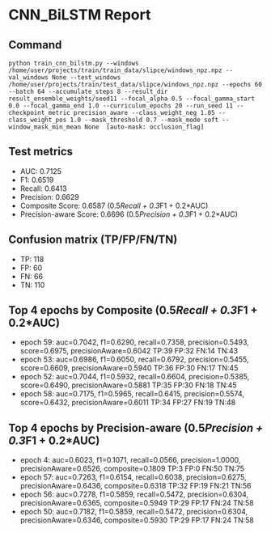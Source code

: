 # CNN_BiLSTM Report

## Command
```
python train_cnn_bilstm.py --windows /home/user/projects/train/train_data/slipce/windows_npz.npz --val_windows None --test_windows /home/user/projects/train/test_data/slipce/windows_npz.npz --epochs 60 --batch 64 --accumulate_steps 8 --result_dir result_ensemble_weights/seed11 --focal_alpha 0.5 --focal_gamma_start 0.0 --focal_gamma_end 1.0 --curriculum_epochs 20 --run_seed 11 --checkpoint_metric precision_aware --class_weight_neg 1.05 --class_weight_pos 1.0 --mask_threshold 0.7 --mask_mode soft --window_mask_min_mean None  [auto-mask: occlusion_flag]
```

## Test metrics
- AUC: 0.7125
- F1: 0.6519
- Recall: 0.6413
- Precision: 0.6629
- Composite Score: 0.6587 (0.5*Recall + 0.3*F1 + 0.2*AUC)
- Precision-aware Score: 0.6696 (0.5*Precision + 0.3*F1 + 0.2*AUC)
## Confusion matrix (TP/FP/FN/TN)
- TP: 118
- FP: 60
- FN: 66
- TN: 110

## Top 4 epochs by Composite (0.5*Recall + 0.3*F1 + 0.2*AUC)
- epoch 59: auc=0.7042, f1=0.6290, recall=0.7358, precision=0.5493, score=0.6975, precisionAware=0.6042  TP:39 FP:32 FN:14 TN:43
- epoch 53: auc=0.6986, f1=0.6050, recall=0.6792, precision=0.5455, score=0.6609, precisionAware=0.5940  TP:36 FP:30 FN:17 TN:45
- epoch 52: auc=0.7044, f1=0.5932, recall=0.6604, precision=0.5385, score=0.6490, precisionAware=0.5881  TP:35 FP:30 FN:18 TN:45
- epoch 58: auc=0.7175, f1=0.5965, recall=0.6415, precision=0.5574, score=0.6432, precisionAware=0.6011  TP:34 FP:27 FN:19 TN:48

## Top 4 epochs by Precision-aware (0.5*Precision + 0.3*F1 + 0.2*AUC)
- epoch 4: auc=0.6023, f1=0.1071, recall=0.0566, precision=1.0000, precisionAware=0.6526, composite=0.1809  TP:3 FP:0 FN:50 TN:75
- epoch 57: auc=0.7263, f1=0.6154, recall=0.6038, precision=0.6275, precisionAware=0.6436, composite=0.6318  TP:32 FP:19 FN:21 TN:56
- epoch 56: auc=0.7278, f1=0.5859, recall=0.5472, precision=0.6304, precisionAware=0.6365, composite=0.5949  TP:29 FP:17 FN:24 TN:58
- epoch 50: auc=0.7182, f1=0.5859, recall=0.5472, precision=0.6304, precisionAware=0.6346, composite=0.5930  TP:29 FP:17 FN:24 TN:58
